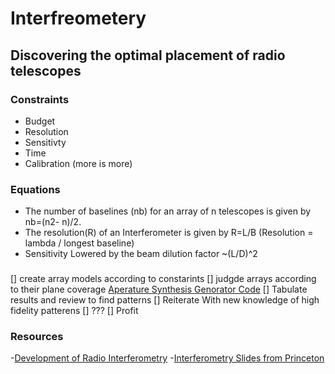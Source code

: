 # Interfreometery 
## Discovering the optimal placement of radio telescopes
### Constraints
- Budget
- Resolution
- Sensitivty
- Time
- Calibration (more is more)

### Equations
- The number of baselines (nb) for an array of n telescopes is given by nb=(n2- n)/2. 
- The resolution(R) of an Interferometer is given by R=L/B (Resolution = lambda / longest baseline)
- Sensitivity Lowered by the beam dilution factor ~(L/D)^2 

###
[] create array models according to constarints
[] judgde arrays according to their plane coverage [Aperature Synthesis Genorator Code](https://launchpad.net/apsynsim)
[] Tabulate results and review to find patterns
[] Reiterate With new knowledge of high fidelity patterens
[] ???
[] Profit

### Resources
-[Development of Radio Interferometry](http://www.lchr.org/a/36/il/page3.html)
-[Interferometry Slides from Princeton](http://www.astro.princeton.edu/~gk/AST542/xuening.pdf)